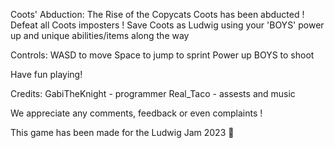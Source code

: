 Coots' Abduction: The Rise of the Copycats 
Coots has been abducted ! Defeat all Coots imposters ! 
Save Coots as Ludwig using your 'BOYS' power up and unique abilities/items along the way 

Controls:
WASD to move
Space to jump
to sprint
Power up BOYS
to shoot

Have fun playing!

Credits:
GabiTheKnight - programmer
Real_Taco - assests and music 

We appreciate any comments, feedback or even complaints !

This game has been made for the Ludwig Jam 2023 🙂 
